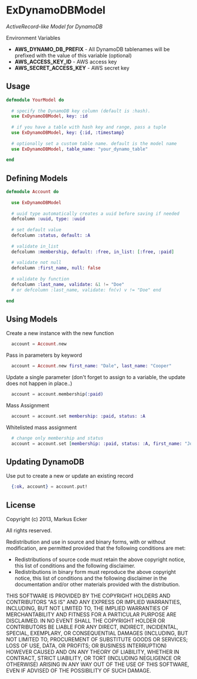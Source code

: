 ExDynamoDBModel
================================

*ActiveRecord-like Model for DynamoDB*

Environment Variables
- __AWS_DYNAMO_DB_PREFIX__ - All DynamoDB tablenames will be prefixed with the value of this variable (optional)
- __AWS_ACCESS_KEY_ID__ - AWS access key
- __AWS_SECRET_ACCESS_KEY__ - AWS secret key

Usage
-------------------------

```elixir
defmodule YourModel do
  
  # specify the DynamoDB key column (default is :hash). 
  use ExDynamoDBModel, key: :id
  
  # if you have a table with hash key and range, pass a tuple
  use ExDynamoDBModel, key: {:id, :timestamp}
  
  # optionally set a custom table name. default is the model name
  use ExDynamoDBModel, table_name: "your_dynamo_table"
  
end
```

Defining Models
-------------------------

```elixir
defmodule Account do
  
  use ExDynamoDBModel
  
  # uuid type automatically creates a uuid before saving if needed
  defcolumn :uuid, type: :uuid
  
  # set default value
  defcolumn :status, default: :A
  
  # validate in_list
  defcolumn :membership, default: :free, in_list: [:free, :paid]
  
  # validate not null
  defcolumn :first_name, null: false
  
  # validate by function
  defcolumn :last_name, validate: &1 != "Doe"
  # or defcolumn :last_name, validate: fn(v) v != "Doe" end
  
end
```

Using Models
-------------------------

Create a new instance with the new function
```elixir
  account = Account.new
```

Pass in parameters by keyword
```elixir
  account = Account.new first_name: "Dale", last_name: "Cooper"
```

Update a single parameter (don't forget to assign to a variable, the update does not happen in place..)
```elixir
  account = account.membership(:paid)
```

Mass Assignment
```elixir
  account = account.set membership: :paid, status: :A
```

Whitelisted mass assignment
```elixir
  # change only membership and status
  account = account.set [membership: :paid, status: :A, first_name: "John"], [:membership, :status]
```

Updating DynamoDB
-------------------------

Use put to create a new or update an existing record
```elixir
  {:ok, account} = account.put!
```

License
-------------------------
Copyright (c) 2013, Markus Ecker

All rights reserved.

Redistribution and use in source and binary forms, with or without modification, are permitted provided that the following conditions are met:

- Redistributions of source code must retain the above copyright notice, this list of conditions and the following disclaimer.
- Redistributions in binary form must reproduce the above copyright notice, this list of conditions and the following disclaimer in the documentation and/or other materials provided with the distribution.

THIS SOFTWARE IS PROVIDED BY THE COPYRIGHT HOLDERS AND CONTRIBUTORS "AS IS" AND ANY EXPRESS OR IMPLIED WARRANTIES, INCLUDING, BUT NOT LIMITED TO, THE IMPLIED WARRANTIES OF MERCHANTABILITY AND FITNESS FOR A PARTICULAR PURPOSE ARE DISCLAIMED. IN NO EVENT SHALL THE COPYRIGHT HOLDER OR CONTRIBUTORS BE LIABLE FOR ANY DIRECT, INDIRECT, INCIDENTAL, SPECIAL, EXEMPLARY, OR CONSEQUENTIAL DAMAGES (INCLUDING, BUT NOT LIMITED TO, PROCUREMENT OF SUBSTITUTE GOODS OR SERVICES; LOSS OF USE, DATA, OR PROFITS; OR BUSINESS INTERRUPTION) HOWEVER CAUSED AND ON ANY THEORY OF LIABILITY, WHETHER IN CONTRACT, STRICT LIABILITY, OR TORT (INCLUDING NEGLIGENCE OR OTHERWISE) ARISING IN ANY WAY OUT OF THE USE OF THIS SOFTWARE, EVEN IF ADVISED OF THE POSSIBILITY OF SUCH DAMAGE.



